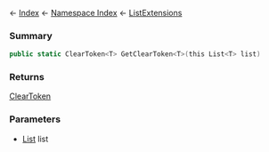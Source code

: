 ← [Index](Api-Index) ← [Namespace Index](Namespace-Index) ← [ListExtensions](System.Collections.Generic.ListExtensions)

### Summary

```csharp
public static ClearToken<T> GetClearToken<T>(this List<T> list)
```

### Returns

[ClearToken<T>]()

### Parameters

* [List<T>](https://docs.microsoft.com/en-us/dotnet/api/System.Collections.Generic.List-1?view=netframework-4.6) list
